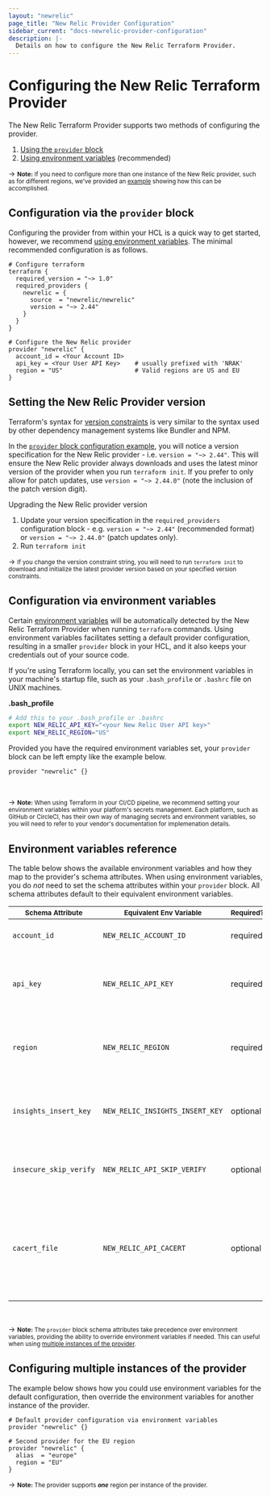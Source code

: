 ```yaml
---
layout: "newrelic"
page_title: "New Relic Provider Configuration"
sidebar_current: "docs-newrelic-provider-configuration"
description: |-
  Details on how to configure the New Relic Terraform Provider.
---
```


# Configuring the New Relic Terraform Provider

The New Relic Terraform Provider supports two methods of configuring the provider.

1. [Using the `provider` block](#configuration-via-the-provider-block)
2. [Using environment variables](#configuration-via-environment-variables) (recommended)

-> <small>**Note:** If you need to configure more than one instance of the New Relic provider, such as for different regions, we've provided an [example](#configuring-multiple-instances-of-the-provider) showing how this can be accomplished.</small>

## Configuration via the `provider` block

Configuring the provider from within your HCL is a quick way to get started, however, we recommend [using environment variables](#configuration-via-environment-variables). The minimal recommended configuration is as follows.


```hcl
# Configure terraform
terraform {
  required_version = "~> 1.0"
  required_providers {
    newrelic = {
      source  = "newrelic/newrelic"
      version = "~> 2.44"
    }
  }
}

# Configure the New Relic provider
provider "newrelic" {
  account_id = <Your Account ID>
  api_key = <Your User API Key>    # usually prefixed with 'NRAK'
  region = "US"                    # Valid regions are US and EU
}
```

## Setting the New Relic Provider version

Terraform's syntax for [version constraints](https://www.terraform.io/language/expressions/version-constraints#version-constraint-syntax) is very similar to the syntax used by other dependency management systems like Bundler and NPM.

In the [`provider` block configuration example](#configuration-via-the-provider-block), you will notice a version specification for the New Relic provider - i.e. `version = "~> 2.44"`. This will ensure the New Relic provider always downloads and uses the latest minor version of the provider when you run `terraform init`. If you prefer to only allow for patch updates, use `version = "~> 2.44.0"` (note the inclusion of the patch version digit).

Upgrading the New Relic provider version
1. Update your version specification in the `required_providers` configuration block - e.g. `version = "~> 2.44"` (recommended format) or `version = "~> 2.44.0"` (patch updates only).
2. Run `terraform init`

-> <small>If you change the version constraint string, you will need to run `terraform init` to download and initialize the latest provider version based on your specified version constraints.</small>


## Configuration via environment variables

Certain [environment variables](#environment-variables-reference) will be automatically detected by the New Relic Terraform Provider when running `terraform` commands. Using environment variables facilitates setting a default provider configuration, resulting in a smaller `provider` block in your HCL, and it also keeps your credentials out of your source code.

If you're using Terraform locally, you can set the environment variables in your machine's startup file, such as your `.bash_profile` or `.bashrc` file on UNIX machines.

**.bash_profile**

```bash
# Add this to your .bash_profile or .bashrc
export NEW_RELIC_API_KEY="<your New Relic User API key>"
export NEW_RELIC_REGION="US"
```

Provided you have the required environment variables set, your `provider` block can be left empty like the example below.

```hcl
provider "newrelic" {}
```

<br>

-> <small>**Note:** When using Terraform in your CI/CD pipeline, we recommend setting your environment variables within your platform's secrets management. Each platform, such as GitHub or CircleCI, has their own way of managing secrets and environment variables, so you will need to refer to your vendor's documentation for implemenation details.</small>


## Environment variables reference

The table below shows the available environment variables and how they map to the provider's schema attributes. When using environment variables, you do *not* need to set the schema attributes within your `provider` block. All schema attributes default to their equivalent environment variables.

| <small>Schema Attribute</small> | <small>Equivalent Env Variable</small> | <small>Required?</small> | <small>Default</small> | <small>Description</small>                                                                   |
| ------------------------------- | -------------------------------------- | ------------------------ | ---------------------- | -------------------------------------------------------------------------------------------- |
| `account_id`                    | `NEW_RELIC_ACCOUNT_ID`                 | required                 | `null`                 | Your New Relic [account ID].                                                                 |
| `api_key`                       | `NEW_RELIC_API_KEY`                    | required                 | `null`                 | Your New Relic [User API key] \(usually prefixed with `NRAK`).                                     |
| `region`                        | `NEW_RELIC_REGION`                     | required                 | `null`                 | Your New Relic account's [data center region] \(`US` or `EU`).                               |
| `insights_insert_key`           | `NEW_RELIC_INSIGHTS_INSERT_KEY`        | optional                 | `null`                 | Your [Insights insert API key] for Insights events.                                          |
| `insecure_skip_verify`          | `NEW_RELIC_API_SKIP_VERIFY`            | optional                 | `null`                 | Whether or not to trust self-signed SSL certificates.                                        |
| `cacert_file`                   | `NEW_RELIC_API_CACERT`                 | optional                 | `null`                 | A path to a PEM-encoded certificate authority used to verify the remote agent's certificate. |

<br>

-> <small>**Note:** The `provider` block schema attributes take precedence over environment variables, providing the ability to override environment variables if needed. This can useful when using [multiple instances of the provider](#configuring-multiple-instances-of-the-provider).</small>


## Configuring multiple instances of the provider

The example below shows how you could use environment variables for the default configuration, then override the environment variables for another instance of the provider.

```hcl
# Default provider configuration via environment variables
provider "newrelic" {}

# Second provider for the EU region
provider "newrelic" {
  alias  = "europe"
  region = "EU"
}
```

-> <small>**Note:** The provider supports ***one*** region per instance of the provider.</small>

[account ID]: https://docs.newrelic.com/docs/accounts/install-new-relic/account-setup/account-id
[User API key]: https://docs.newrelic.com/docs/apis/get-started/intro-apis/types-new-relic-api-keys#user-api-key
[data center region]: https://docs.newrelic.com/docs/using-new-relic/welcome-new-relic/get-started/our-eu-us-region-data-centers
[Insights query API key]: https://docs.newrelic.com/docs/insights/insights-api/get-data/query-insights-event-data-api
[Insights insert API key]: https://docs.newrelic.com/docs/insights/insights-data-sources/custom-data/introduction-event-api#register
